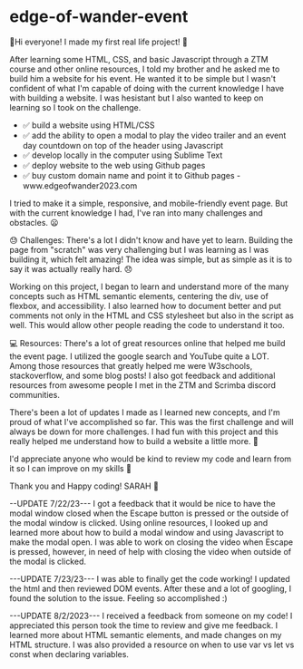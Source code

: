 # edge-of-wander-event

👋Hi everyone! I made my first real life project! 🎉

After learning some HTML, CSS, and basic Javascript through a ZTM course and other online resources, I told my brother and he asked me to build him a website for his event. 
He wanted it to be simple but I wasn't confident of what I'm capable of doing with the current knowledge I have with building a website. I was hesistant but I also wanted to keep on learning so I took on the challenge. 

<ul>
  <li>✅ build a website using HTML/CSS</li>
  <li>✅ add the ability to open a modal to play the video trailer and an event day countdown on top of the header using Javascript</li>
  <li>✅ develop locally in the computer using Sublime Text</li>
  <li>✅ deploy website to the web using Github pages</li>
  <li>✅ buy custom domain name and point it to Github pages - www.edgeofwander2023.com </li>
</ul>

I tried to make it a simple, responsive, and mobile-friendly event page. But with the current knowledge I had, I've ran into many challenges and obstacles. 😦

😓 Challenges: There's a lot I didn't know and have yet to learn. Building the page from "scratch" was very challenging but I was learning as I was building it, which felt amazing! The idea was simple, but as simple as it is to say it was actually really hard. 😞

Working on this project, I began to learn and understand more of the many concepts such as HTML semantic elements, centering the div, use of flexbox, and accessibility. I also learned how to document better and put comments not only in the HTML and CSS stylesheet but also in the script as well. This would allow other people reading the code to understand it too.


💻 Resources: There's a lot of great resources online that helped me build the event page. I utilized the google search and YouTube quite a LOT. Among those resources that greatly helped me were W3schools, stackoverflow, and some blog posts! I also got feedback and additional resources from awesome people I met in the ZTM and Scrimba discord communities.

There's been a lot of updates I made as I learned new concepts, and I'm proud of what I've accomplished so far. This was the first challenge and will always be down for more challenges. I had fun with this project and this really helped me understand how to build a website a little more. 👊

I'd appreciate anyone who would be kind to review my code and learn from it so I can improve on my skills 🙏

Thank you and Happy coding! SARAH 🍵

--UPDATE 7/22/23---
I got a feedback that it would be nice to have the modal window closed when the Escape button is pressed or the outside of the modal window is clicked. Using online resources, I looked up and learned more about how to build a modal window and using Javascript to make the modal open. I was able to work on closing the video when Escape is pressed, however, in need of help with closing the video when outside of the modal is clicked.

---UPDATE 7/23/23---
I was able to finally get the code working! I updated the html and then reviewed DOM events. After these and a lot of googling, I found the solution to the issue. Feeling so accomplished :)

---UPDATE 8/2/2023---
I received a feedback from someone on my code! I appreciated this person took the time to review and give me feedback. I learned more about HTML semantic elements, and made changes on my HTML structure. I was also provided a resource on when to use var vs let vs const when declaring variables. 

